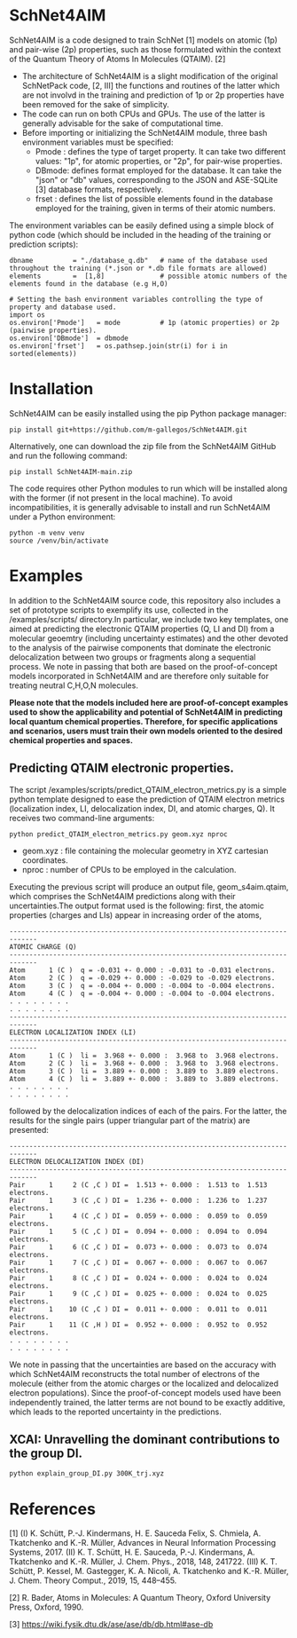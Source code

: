 # SchNet4AIM

SchNet4AIM is a code designed to train SchNet [1] models on atomic (1p) and pair-wise (2p) 
properties, such as those formulated within the context of the Quantum Theory of Atoms In Molecules (QTAIM). [2]

* The architecture of SchNet4AIM is a slight modification of the original SchNetPack code, [2, III] the functions
and routines of the latter which are not involvd in the training and prediction of 1p or 2p properties have been removed
for the sake of simplicity.
* The code can run on both CPUs and GPUs. The use of the latter is generally advisable for the sake of computational
time.
* Before importing or initializing the SchNet4AIM module, three bash environment variables must be specified:
  * Pmode : defines the type of target property. It can take two different values: "1p", for atomic properties, or "2p", for pair-wise properties.
  * DBmode: defines format employed for the database. It can take the "json" or "db" values, corresponding to the JSON and ASE-SQLite [3] database formats, respectively.
  * frset : defines the list of possible elements found in the database employed for the training, given in terms of their atomic numbers.

The environment variables can be easily defined using a simple block of python code (which should be included in the heading of the training or prediction scripts):

    dbname          = "./database_q.db"   # name of the database used throughout the training (*.json or *.db file formats are allowed)
    elements        =  [1,8]              # possible atomic numbers of the elements found in the database (e.g H,O)
    
    # Setting the bash environment variables controlling the type of property and database used.
    import os
    os.environ['Pmode']   = mode          # 1p (atomic properties) or 2p (pairwise properties).
    os.environ['DBmode']  = dbmode
    os.environ['frset']   = os.pathsep.join(str(i) for i in sorted(elements))



# Installation

SchNet4AIM can be easily installed using the pip Python package manager:

    pip install git+https://github.com/m-gallegos/SchNet4AIM.git

Alternatively, one can download the zip file from the SchNet4AIM GitHub and run the following command:

    pip install SchNet4AIM-main.zip

The code requires other Python modules to run which will be installed along with the former (if not present in the local machine). To avoid incompatibilities, it is generally advisable to install and run SchNet4AIM under a Python environment:

    python -m venv venv
    source /venv/bin/activate  

# Examples

In addition to the SchNet4AIM source code, this repository also includes a set of prototype scripts to exemplify its use, collected in the /examples/scripts/ directory.In particular, we include two key templates, one aimed at predicting the electronic QTAIM properties (Q, LI and DI) from a molecular geoemtry (including uncertainty estimates) and the other devoted to the analysis of the pairwise components that dominate the electronic delocalization between two groups or fragments along a sequential process. We note in passing that both are based on the proof-of-concept models incorporated in SchNet4AIM and are therefore only suitable for treating neutral C,H,O,N molecules.

**Please note that the models included here are proof-of-concept examples used to show the applicability and potential of SchNet4AIM in predicting local quantum chemical properties. Therefore, for specific applications and scenarios, users must train their own models oriented to the desired chemical properties and spaces.**

## Predicting QTAIM electronic properties.

The script /examples/scripts/predict_QTAIM_electron_metrics.py is a simple python template designed to ease the prediction of QTAIM electron metrics (localization index, LI, delocalization index, DI, and atomic charges, Q). It receives two command-line arguments:

    python predict_QTAIM_electron_metrics.py geom.xyz nproc

  * geom.xyz : file containing the molecular geometry in XYZ cartesian coordinates.
  * nproc    : number of CPUs to be employed in the calculation.

Executing the previous script will produce an output file, geom_s4aim.qtaim, which comprises the SchNet4AIM predictions along with their uncertainties.The output format used is the following: first, the atomic properties (charges and LIs) appear in increasing order of the atoms, 

    -----------------------------------------------------------------------------
    ATOMIC CHARGE (Q)
    -----------------------------------------------------------------------------
    Atom      1 (C )  q = -0.031 +- 0.000 : -0.031 to -0.031 electrons.
    Atom      2 (C )  q = -0.029 +- 0.000 : -0.029 to -0.029 electrons.
    Atom      3 (C )  q = -0.004 +- 0.000 : -0.004 to -0.004 electrons.
    Atom      4 (C )  q = -0.004 +- 0.000 : -0.004 to -0.004 electrons.
    . . . . . . . . 
    . . . . . . . . 
    -----------------------------------------------------------------------------
    ELECTRON LOCALIZATION INDEX (LI)
    -----------------------------------------------------------------------------
    Atom      1 (C )  li =  3.968 +- 0.000 :  3.968 to  3.968 electrons.
    Atom      2 (C )  li =  3.968 +- 0.000 :  3.968 to  3.968 electrons.
    Atom      3 (C )  li =  3.889 +- 0.000 :  3.889 to  3.889 electrons.
    Atom      4 (C )  li =  3.889 +- 0.000 :  3.889 to  3.889 electrons.
    . . . . . . . . 
    . . . . . . . . 

followed by the delocalization indices of each of the pairs. For the latter, the results for the single pairs (upper triangular part of the matrix) are presented:

    -----------------------------------------------------------------------------
    ELECTRON DELOCALIZATION INDEX (DI)
    -----------------------------------------------------------------------------
    Pair      1     2 (C ,C ) DI =  1.513 +- 0.000 :  1.513 to  1.513 electrons.
    Pair      1     3 (C ,C ) DI =  1.236 +- 0.000 :  1.236 to  1.237 electrons.
    Pair      1     4 (C ,C ) DI =  0.059 +- 0.000 :  0.059 to  0.059 electrons.
    Pair      1     5 (C ,C ) DI =  0.094 +- 0.000 :  0.094 to  0.094 electrons.
    Pair      1     6 (C ,C ) DI =  0.073 +- 0.000 :  0.073 to  0.074 electrons.
    Pair      1     7 (C ,C ) DI =  0.067 +- 0.000 :  0.067 to  0.067 electrons.
    Pair      1     8 (C ,C ) DI =  0.024 +- 0.000 :  0.024 to  0.024 electrons.
    Pair      1     9 (C ,C ) DI =  0.025 +- 0.000 :  0.024 to  0.025 electrons.
    Pair      1    10 (C ,C ) DI =  0.011 +- 0.000 :  0.011 to  0.011 electrons.
    Pair      1    11 (C ,H ) DI =  0.952 +- 0.000 :  0.952 to  0.952 electrons.
    . . . . . . . . 
    . . . . . . . . 
We note in passing that the uncertainties are based on the accuracy with which SchNet4AIM reconstructs the total number of electrons of the molecule (either from the atomic charges or the localized and delocalized electron populations). Since the proof-of-concept models used have been independently trained, the latter terms are not bound to be exactly additive, which leads to the reported uncertainty in the predictions.
    
## XCAI: Unravelling the dominant contributions to the group DI.

    python explain_group_DI.py 300K_trj.xyz

# References

[1] (I) K. Schütt, P.-J. Kindermans, H. E. Sauceda Felix, S. Chmiela, A. Tkatchenko and K.-R. Müller, Advances in Neural Information Processing Systems, 2017. (II) K. T. Schütt, H. E. Sauceda, P.-J. Kindermans, A. Tkatchenko and K.-R. Müller, J. Chem. Phys., 2018, 148, 241722. (III)  K. T. Schütt, P. Kessel, M. Gastegger, K. A. Nicoli, A. Tkatchenko and K.-R. Müller, J. Chem. Theory Comput., 2019, 15, 448–455.

[2] R. Bader, Atoms in Molecules: A Quantum Theory, Oxford University Press, Oxford, 1990.

[3] https://wiki.fysik.dtu.dk/ase/ase/db/db.html#ase-db
